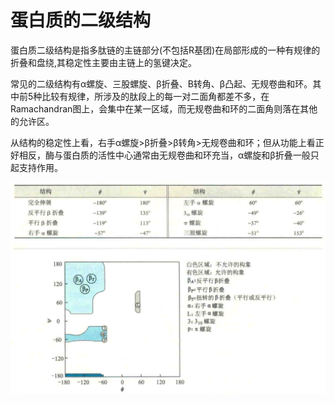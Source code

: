 # 蛋白质的二级结构

蛋白质二级结构是指多肽链的主链部分(不包括R基团)在局部形成的一种有规律的折叠和盘绕,其稳定性主要由主链上的氢键决定。

常见的二级结构有α螺旋、三股螺旋、β折叠、B转角、β凸起、无规卷曲和环。其中前5种比较有规律，所涉及的肽段上的每一对二面角都差不多，在Ramachandran图上，会集中在某一区域，而无规卷曲和环的二面角则落在其他的允许区。

从结构的稳定性上看，右手α螺旋>β折叠>β转角>无规卷曲和环；但从功能上看正好相反，酶与蛋白质的活性中心通常由无规卷曲和环充当，α螺旋和β折叠一般只起支持作用。

![](0.1.png)